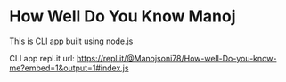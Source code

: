 # How Well Do You Know Manoj 

This is CLI app built using node.js

CLI app repl.it url: https://repl.it/@Manojsoni78/How-well-Do-you-know-me?embed=1&output=1#index.js
